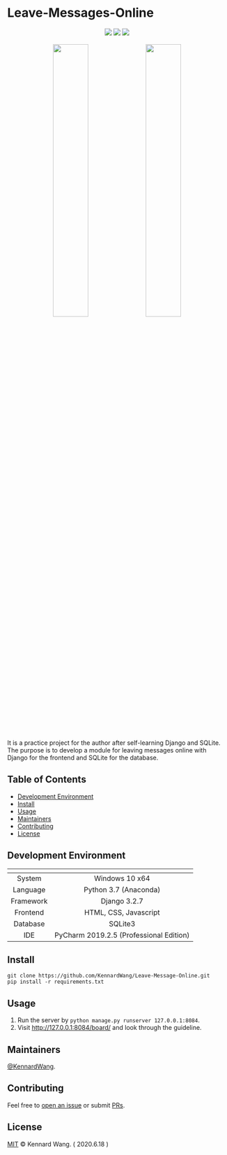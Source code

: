 # Leave-Messages-Online

<div align="center">
  <img src="https://img.shields.io/github/stars/KennardWang/Leave-Messages-Online" />
  <img src="https://img.shields.io/github/license/KennardWang/Leave-Messages-Online" />
  <img src="https://img.shields.io/badge/maintenance-No-red" />
</div>

<br>

<div align=center>
  <img src="https://kennardwang.github.io/ImageSource/Leave-Message-Online/OnlineMessageForm.png" width="40%" />
  &nbsp;
  <img src="https://kennardwang.github.io/ImageSource/Leave-Message-Online/OnlineMessageBoard.png" width="40%" />
</div>

<br>

It is a practice project for the author after self-learning Django and SQLite. The purpose is to develop a module for leaving messages online with Django for the frontend and SQLite for the database.



## Table of Contents

- [Development Environment](#development-environment)
- [Install](#install)
- [Usage](#usage)
- [Maintainers](#maintainers)
- [Contributing](#contributing)
- [License](#license)



## Development Environment

| <!-- --> | <!-- --> |
|:---:|:---:|
|System|Windows 10 x64|
|Language|Python 3.7 (Anaconda)|
|Framework|Django 3.2.7|
|Frontend|HTML, CSS, Javascript|
|Database|SQLite3|
|IDE|PyCharm 2019.2.5 (Professional Edition)|



## Install

```
git clone https://github.com/KennardWang/Leave-Message-Online.git
pip install -r requirements.txt
```



## Usage

1. Run the server by `python manage.py runserver 127.0.0.1:8084`.
2. Visit http://127.0.0.1:8084/board/ and look through the guideline.



## Maintainers

[@KennardWang](https://github.com/KennardWang).



## Contributing

Feel free to [open an issue](https://github.com/KennardWang/Leave-Messages-Online/issues) or submit [PRs](https://github.com/KennardWang/Leave-Messages-Online/pulls).



## License

[MIT](LICENSE) © Kennard Wang. ( 2020.6.18 )
